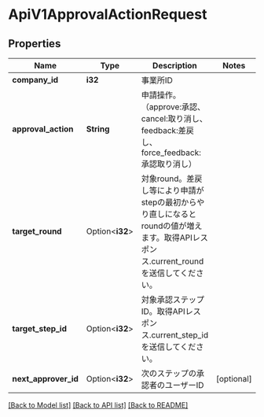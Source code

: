 # ApiV1ApprovalActionRequest

## Properties

Name | Type | Description | Notes
------------ | ------------- | ------------- | -------------
**company_id** | **i32** | 事業所ID | 
**approval_action** | **String** | 申請操作。（approve:承認、cancel:取り消し、feedback:差戻し、force_feedback:承認取り消し） | 
**target_round** | Option<**i32**> | 対象round。差戻し等により申請がstepの最初からやり直しになるとroundの値が増えます。取得APIレスポンス.current_roundを送信してください。 | 
**target_step_id** | Option<**i32**> | 対象承認ステップID。取得APIレスポンス.current_step_idを送信してください。 | 
**next_approver_id** | Option<**i32**> | 次のステップの承認者のユーザーID | [optional]

[[Back to Model list]](../README.md#documentation-for-models) [[Back to API list]](../README.md#documentation-for-api-endpoints) [[Back to README]](../README.md)


